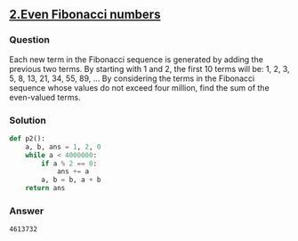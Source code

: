 ## **[2.Even Fibonacci numbers](https://projecteuler.net/problem=2)**

### Question
Each new term in the Fibonacci sequence is generated by adding the previous two terms. By starting with 1 and 2, the first 10 terms will be:
1, 2, 3, 5, 8, 13, 21, 34, 55, 89, ...
By considering the terms in the Fibonacci sequence whose values do not exceed four million, find the sum of the even-valued terms.


### Solution
```python
def p2():
    a, b, ans = 1, 2, 0
    while a < 4000000:
        if a % 2 == 0:
            ans += a
        a, b = b, a + b
    return ans
```

### Answer 
`4613732`
